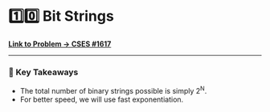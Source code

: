 # 1️⃣0️⃣ Bit Strings

**[Link to Problem → CSES #1617](https://cses.fi/problemset/task/1617/)**

--- 
 
### 🧠 Key Takeaways

- The total number of binary strings possible is simply 2<sup>N</sup>.
- For better speed, we will use fast exponentiation.